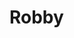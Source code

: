 # Robby

<!--

* // ..
* // ..
* // ..
* // ..
* // ..

-->

<!--

// .. REVEAL SPIRITUAL AND NON-SPIRITUAL PERSON(S) INSIDE A PERSON ..

---

!!!!!!!!!! Oppy's Arguing about Gods

!!!!!!!!!! https://en.wikipedia.org/wiki/Brandolini%27s_law

// strong atheism
https://exapologist.blogspot.com/2022/06/120-or-so-arguments-for-atheism.html

// .. pandora's box .. un-vaulting ..

* // ..
* // !!!!! https://old.reddit.com/r/askphilosophy/comments/hrc2yj/how_significant_is_consensus_within_the_field_of/
* // ..
* // !!!!! https://modelthinkers.com/mental-model/bullshit-asymmetry-principle
* // “Beware of false knowledge; it is more dangerous than ignorance.” - George Bernard Shaw. 
* // ..
* // // !!!!! metaphilosophy
* // https://legacy.earlham.edu/~peters/courses/meta/topics.htm
* // ..
* // https://old.reddit.com/r/askphilosophy/comments/1d04l7p/how_valid_is_the_lack_of_belief_definition_of/
* // Im not a philosopher, but it seems like much of your arguments really boil down to "dont use sophistry, dont attempt to delegitimize someone's humanity, dont be a dick etc." Once we remove most of the crazy people like athiests wanting all religious people to be viewed as idiots or the religious "jordan petersonites" who claim saying "god bless you" makes you christian, the problem of how to define atheism and agnosticism becomes really obvious. It's obviously a sliding scale from "total belief" to "total disbelief" where there are shades of agnosticism in the middle.
* // ..

* // ..
* // // most philosophers are atheists according to surveys ..
* // ..
* // https://old.reddit.com/r/atheism/comments/1n9ji0s/objective_morality_without_appeal_to_authority/
* // ..

* // ..
* // Sobel's Logic and Theism
* // !!!!! Oppy's Arguing about Gods
* // ..
* // ..
* // ! https://old.reddit.com/r/askphilosophy/comments/1gv13at/why_are_most_philosophers_atheist/
  * // I don't think it's an either/or situation. I don't believe in God because I don't see any reason to and because I think there are serious philosophical problems with the view that God exists.
  * // ..
  * // So what would your response be to things like Anselm’s Ontological Argument or Aquinas’s Cosmological Argument?
  * // ..
  * // !!!!! I don't really feel like typing up lengthy responses to these arguments, but I think many of the existing objections are on track. I think Kant identified precisely what is wrong with the Ontological Argument, for instance.
  * // ..
* // ..
* // !!!!! https://old.reddit.com/r/askphilosophy/comments/1ex3s8b/are_there_any_active_atheist_philosophers/
* // I'd say Oppy and Draper are the most respected atheist philosophers alive. Draper has done a lot of work on the problem of evil and on probabilistic reasoning about God in general, Oppy is famous for his "I am an atheist because naturalism is the simpler hypothesis and can explain all the data" approach and for his criticism of ontological arguments
* // ..
* // !!!!!!!!!! https://old.reddit.com/r/DebateReligion/comments/v00xxn/the_argument_for_theism_is_more_logical_and/
* // ..

//

https://old.reddit.com/r/askphilosophy/comments/1mwdrwv/am_i_an_atheist_in_philosophical_terms/

* Genuinely interested in why the academic definition is this way. I'm not academic and the first common definitions the OP laid out seem much more useful and linguistically consistent than the academic version of 'Anyone who believes there is no God'. That definition only describes a small subset of non believers.

To highlight what I mean I'll reiterate the common usage which uses the usual meaning of the prefix 'a' meaning 'without'. (As in moral/amoral)

Theism = Belief in God A-theism = Without belief in God

Gnosticism = Knowledge of God A-gnotsic = Without knowledge of God

Thus pretty much all positions can be accurately described in two words

Gnostic theist - believe in God, and knows that he exists for sure

Agnostic theist - believes in God, but through faith, not knowledge

Gnostic Atheist - Knows there is no God

Agnostic Atheist - Admits the possibility, but just doesn't believe any of the proposed Gods

Why does academia prefer the (to me) more ambiguous term?

---

//

> Where do we get our authority from?

* // ..
* // It doesn't have to be God. See Kant and metaphysic of morals ..
* // ..
* // ..
* // ..

//

> consensus, we need common ground, or a set of universal standards, on which to build our logic.

* // ..
* // do we need consensus? what's wrong with disagreement? ..
* // ..
* // logic? do we seek to reduce all philosophical/religious/theo stuff to logic? seems like (dead) logical positivism ..
* // ..

//

> // scientism

* // ..
* // ..
* // ..
* // ..
* // ..

//

> Inductive Reasoning

* // ..
* // based on probabilities ..
* // ..
* // PROBLEM OF INDUCTION
* // ..

//

> The Bible

* // ..
* // The Bible is indeed special ..
* // ..
* // The case can be made it is indeed non-special to not warrant the 'divinity' some attribute it to ..
* // ..

-->

<!--

* // ..
* // ..
* // ..
* // ..
* // ..

//

Where do we get our authority from?

Here’s a question that will help set us up for @ojabeyx5’s questions. The problem is that in order to establish any consensus, we need common ground, or a set of universal standards, on which to build our logic. Otherwise we’ll never understand each other. 

If one person depends on the Bible, and another on the Koran, they won’t get anywhere. Or, to use a software example, a request must provide an “Accepts” header to inform the server of acceptable response formats. Likewise, the questioner should reveal to the responder what kind of response they will respect. 

This satisfies OJ’s concern that many Christian apologists respond to atheists with a Christian argument. It also responds to Scott’s concern that we avoid bad faith or false teaching. 

Therefore, if one is making an argument based on a rational philosophical framework, the responder should respond using a rational philosophical framework. And if one is starting from a spiritual perspective, then the responder should respond using the spiritual perspective of the questioner. 

Therefore it is necessary for the questioner to reveal if they are questioning on the basis of pure reason, scientific evidence, biblical theology, etc. 

Hence the question in bold above. I think it will help us understand what we all agree on, and how we can build logic on top of that. 

@ojabeyx5 I think it will be helpful to respond with specific books, authors, theological frameworks, or logical frameworks that you use to validate or inform your beliefs. For example, if you find a specific type of philosophy, such as natural materialism theory, or theology, such as the Bible.

//

Observation & The Scientific Method
observation is an almost universally recognized source of logic parameters throughout cultures and over thousands of years. Observation is also the bedrock of modern science. However, observation is not adequate by itself IMO to seek truth. Human facilities have limited reliability leading different people to have different interpretation of certain events. Also, it doesn’t help us when discussing things that cannot be observed in the present, such as the origin of life, or the existence of spiritual realms.

//

Inductive Reasoning
What I mean by inductive reasoning is the attempt to identify the most logical explanation for a question, as opposed to deductive reasoning, which attempts to determine the binary true or false nature of a question. Since we are limited in our observation abilities, it is impossible to reason with 100% certainty any claim, except for possibly certain mathematical proofs. I believe it is more useful to compare different proposals and determine the one that is the most likely to be true, than to accept or recent a single claim. Therefore, when it comes to determining authority, I will always defer to the authority that seems most likely to be reliable, rather than to assert that a particular authority is absolutely true or absolutely false. However, once I determine an authority to be the most reliable option, I may use it to build deductive proofs that explore the implications of that authority being reliable. 

//

The Bible
The books of the Bible are a collection of observations of human events that point to the existence of God. It is the largest collection of human experience across languages, cultures, and history, spanning at least ~2,400 years, with possibly corroborating archeological evidence going back another 1,000 years or so.  This makes the Bible the single most important historical document for understanding the human experience, and how it has evolved. It is also the single most reliable historical document from ancient civilization, with the most agreeing streams of transmission. None of the events in the Bible can be decisively disproven, and many of them can be corroborated, more and more as archeological finds increase. While science and history are limited in their ability to explain the origin of life, I believe the Bible offers the most complete explanation of the origin of life, and the most compatible with modern day observations. While many disagree with the Bible’s claims, they have not been able to publish a more complete explanation which can achieve a higher level of veracity in the historical record, and would be accepted by so many people throughout history. 

//

Summary

If you understand the above, you will likely understand any argument I make, with minimal clarification. 

If I violate any of the above, I will quickly recognize my error if you point it out. 

If you disagree with at least one of these things, then it will be easy to seek truth based on that as a premise. However, if you reject all of them, it will be impossible to see eye to eye without establishing a separate common ground of some sort. 

//

This is effectively an invitation for you to criticize any of my views based on these frameworks. If you can point out inconsistencies in my beliefs on my own terms, I’m likely to change my mind. This should give you all the tools you need to change my mind. Otherwise without this invitation it would be really hard. 

So @ojabeyx5 and @Scott hopefully you aren’t as wordy as me, but a quick summary of what would change your mind and why would be helpful so we can establish common ground. 

For me, if you can show me that one of my views:

    conflict with biblical teaching

relies on logical fallacies (as opposed to inductive reasoning, which is not a fallacy despite lacking 100% proof)contradicts the preponderance of human observation on the subject

Then I am likely to change my mind
What would change yours?

-->